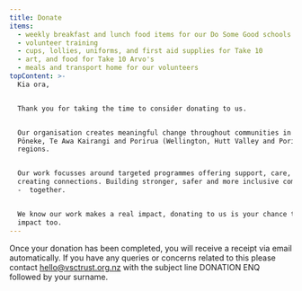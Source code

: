 ```yaml
---
title: Donate
items:
  - weekly breakfast and lunch food items for our Do Some Good schools
  - volunteer training
  - cups, lollies, uniforms, and first aid supplies for Take 10
  - art, and food for Take 10 Arvo's
  - meals and transport home for our volunteers
topContent: >-
  Kia ora,


  Thank you for taking the time to consider donating to us.


  Our organisation creates meaningful change throughout communities in the
  Pōneke, Te Awa Kairangi and Porirua (Wellington, Hutt Valley and Porirua)
  regions.


  Our work focusses around targeted programmes offering support, care, and
  creating connections. Building stronger, safer and more inclusive communities
  -  together.


  We know our work makes a real impact, donating to us is your chance to make an
  impact too.
---
```

Once your donation has been completed, you will receive a receipt via email automatically. If you have any queries or concerns related to this please contact [hello@vsctrust.org.nz](mailto:hello@vsctrust.org.nz?Subject=DONATION%20ENQ%20SURNAMEHERE) with the subject line DONATION ENQ followed by your surname.